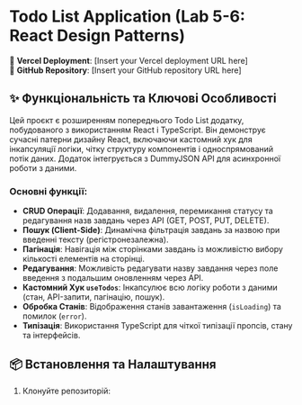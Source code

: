 # Todo List Application (Lab 5-6: React Design Patterns)

🔗 **Vercel Deployment**: [Insert your Vercel deployment URL here]  
🔗 **GitHub Repository**: [Insert your GitHub repository URL here]

## ✨ Функціональність та Ключові Особливості
Цей проєкт є розширенням попереднього Todo List додатку, побудованого з використанням React і TypeScript. Він демонструє сучасні патерни дизайну React, включаючи кастомний хук для інкапсуляції логіки, чітку структуру компонентів і односпрямований потік даних. Додаток інтегрується з DummyJSON API для асинхронної роботи з даними.

### Основні функції:
- **CRUD Операції**: Додавання, видалення, перемикання статусу та редагування назв завдань через API (GET, POST, PUT, DELETE).
- **Пошук (Client-Side)**: Динамічна фільтрація завдань за назвою при введенні тексту (регістронезалежна).
- **Пагінація**: Навігація між сторінками завдань із можливістю вибору кількості елементів на сторінці.
- **Редагування**: Можливість редагувати назву завдання через поле введення з подальшим оновленням через API.
- **Кастомний Хук `useTodos`**: Інкапсулює всю логіку роботи з даними (стан, API-запити, пагінацію, пошук).
- **Обробка Станів**: Відображення станів завантаження (`isLoading`) та помилок (`error`).
- **Типізація**: Використання TypeScript для чіткої типізації пропсів, стану та інтерфейсів.

## 📦 Встановлення та Налаштування
1. Клонуйте репозиторій:
   ```bash
  